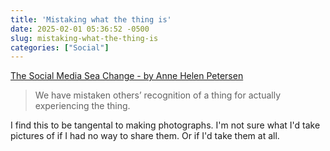 ```yaml
---
title: 'Mistaking what the thing is'
date: 2025-02-01 05:36:52 -0500
slug: mistaking-what-the-thing-is
categories: ["Social"]
---
```



[The Social Media Sea Change - by Anne Helen Petersen](https://annehelen.substack.com/p/the-social-media-sea-change?ref=DenseDiscovery-323)

> We have mistaken others’ recognition of a thing for actually experiencing the thing.

I find this to be tangental to making photographs. I'm not sure what I'd take pictures of if I had no way to share them. Or if I'd take them at all.
